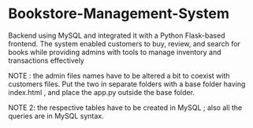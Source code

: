 # Bookstore-Management-System
Backend using MySQL and integrated it with a Python Flask-based frontend. The system enabled customers to buy, review, and search for books while providing admins with tools to manage inventory and transactions effectively

NOTE : the admin files names have to be altered a bit to coexist with customers files. Put the two in separate folders with a base folder having index.html , and place the app.py outside the base folder. 

NOTE 2: the respective tables have to be created in MySQL ; also all the queries are in MySQL syntax. 
